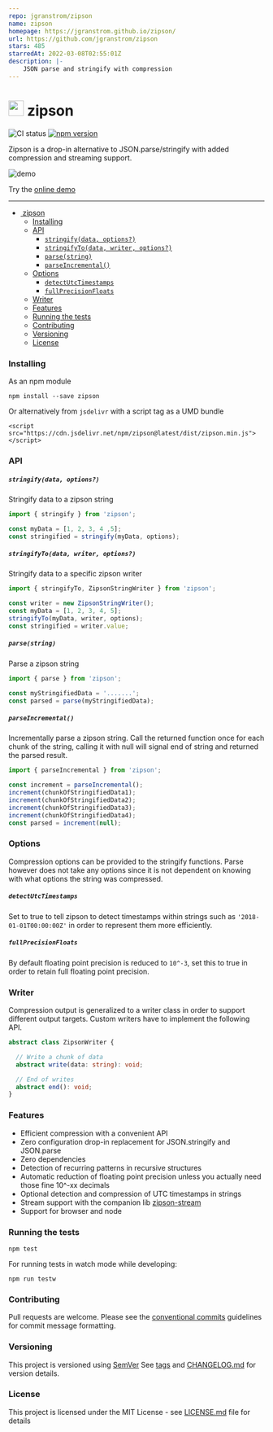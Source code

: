 ```yaml
---
repo: jgranstrom/zipson
name: zipson
homepage: https://jgranstrom.github.io/zipson/
url: https://github.com/jgranstrom/zipson
stars: 485
starredAt: 2022-03-08T02:55:01Z
description: |-
    JSON parse and stringify with compression
---
```


# <span><img src="https://cdn.rawgit.com/jgranstrom/zipson/master/docs/icon.svg" width="30" height="30">&nbsp;zipson</span>

![CI status](https://github.com/jgranstrom/zipson/workflows/CI/badge.svg)
[![npm version](https://badge.fury.io/js/zipson.svg)](http://badge.fury.io/js/zipson)

Zipson is a drop-in alternative to JSON.parse/stringify with added compression and streaming support.

![demo](/docs/demo.gif?raw=true)

Try the [online demo](https://jgranstrom.github.io/zipson/)

---

- [ zipson](#zipson)
    - [Installing](#installing)
    - [API](#api)
        - [`stringify(data, options?)`](#stringifydata-options)
        - [`stringifyTo(data, writer, options?)`](#stringifytodata-writer-options)
        - [`parse(string)`](#parsestring)
        - [`parseIncremental()`](#parseincremental)
    - [Options](#options)
        - [`detectUtcTimestamps`](#detectutctimestamps)
        - [`fullPrecisionFloats`](#fullprecisionfloats)
    - [Writer](#writer)
    - [Features](#features)
    - [Running the tests](#running-the-tests)
    - [Contributing](#contributing)
    - [Versioning](#versioning)
    - [License](#license)

### Installing

As an npm module

`npm install --save zipson`

Or alternatively from `jsdelivr` with a script tag as a UMD bundle

`<script src="https://cdn.jsdelivr.net/npm/zipson@latest/dist/zipson.min.js"></script>`

### API

##### `stringify(data, options?)`

Stringify data to a zipson string

```javascript
import { stringify } from 'zipson';

const myData = [1, 2, 3, 4 ,5];
const stringified = stringify(myData, options);
```

##### `stringifyTo(data, writer, options?)`

Stringify data to a specific zipson writer

```javascript
import { stringifyTo, ZipsonStringWriter } from 'zipson';

const writer = new ZipsonStringWriter();
const myData = [1, 2, 3, 4, 5];
stringifyTo(myData, writer, options);
const stringified = writer.value;
```

##### `parse(string)`

Parse a zipson string

```javascript
import { parse } from 'zipson';

const myStringifiedData = '.......';
const parsed = parse(myStringifiedData);
```

##### `parseIncremental()`

Incrementally parse a zipson string. Call the returned function once for each chunk of the string, calling it with null will signal end of string and returned the parsed result.

```javascript
import { parseIncremental } from 'zipson';

const increment = parseIncremental();
increment(chunkOfStringifiedData1);
increment(chunkOfStringifiedData2);
increment(chunkOfStringifiedData3);
increment(chunkOfStringifiedData4);
const parsed = increment(null);
```

### Options

Compression options can be provided to the stringify functions. Parse however does not take any options since it is not dependent on knowing with what options the string was compressed.

##### `detectUtcTimestamps`

Set to true to tell zipson to detect timestamps within strings such as `'2018-01-01T00:00:00Z'` in order to represent them more efficiently.

##### `fullPrecisionFloats`

By default floating point precision is reduced to `10^-3`, set this to true in order to retain full floating point precision.

### Writer

Compression output is generalized to a writer class in order to support different output targets. Custom writers have to implement the following API.

```typescript
abstract class ZipsonWriter {

  // Write a chunk of data
  abstract write(data: string): void;

  // End of writes
  abstract end(): void;
}
```

### Features
* Efficient compression with a convenient API
* Zero configuration drop-in replacement for JSON.stringify and JSON.parse
* Zero dependencies
* Detection of recurring patterns in recursive structures
* Automatic reduction of floating point precision unless you actually need those fine 10^-xx decimals
* Optional detection and compression of UTC timestamps in strings
* Stream support with the companion lib [zipson-stream](https://github.com/jgranstrom/zipson-stream)
* Support for browser and node

### Running the tests

```npm test```

For running tests in watch mode while developing:

```npm run testw```

### Contributing

Pull requests are welcome. Please see the [conventional commits](https://conventionalcommits.org/) guidelines for commit message formatting.

### Versioning

This project is versioned using [SemVer](http://semver.org/) See [tags](https://github.com/jgranstrom/zipson/tags) and [CHANGELOG.md](CHANGELOG.md) for version details.

### License

This project is licensed under the MIT License - see [LICENSE.md](LICENSE.md) file for details

